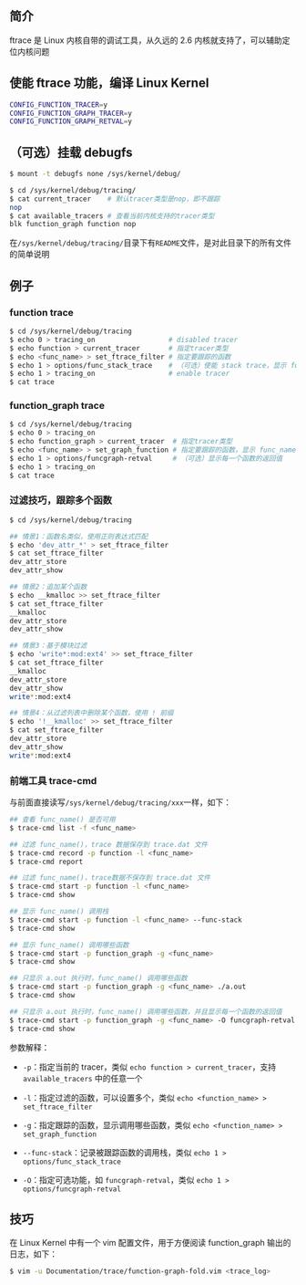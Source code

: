 ## 简介

ftrace 是 Linux 内核自带的调试工具，从久远的 2.6 内核就支持了，可以辅助定位内核问题

## 使能 ftrace 功能，编译 Linux Kernel

```bash
CONFIG_FUNCTION_TRACER=y
CONFIG_FUNCTION_GRAPH_TRACER=y
CONFIG_FUNCTION_GRAPH_RETVAL=y
```

## （可选）挂载 debugfs

```bash
$ mount -t debugfs none /sys/kernel/debug/

$ cd /sys/kernel/debug/tracing/
$ cat current_tracer    # 默认tracer类型是nop，即不跟踪
nop
$ cat available_tracers # 查看当前内核支持的tracer类型
blk function_graph function nop
```

在`/sys/kernel/debug/tracing/`目录下有`README`文件，是对此目录下的所有文件的简单说明

## 例子

### function trace

```bash
$ cd /sys/kernel/debug/tracing
$ echo 0 > tracing_on                  # disabled tracer
$ echo function > current_tracer       # 指定tracer类型
$ echo <func_name> > set_ftrace_filter # 指定要跟踪的函数
$ echo 1 > options/func_stack_trace    # （可选）使能 stack trace，显示 func_name() 调用栈
$ echo 1 > tracing_on                  # enable tracer
$ cat trace
```

### function_graph trace

```bash
$ cd /sys/kernel/debug/tracing
$ echo 0 > tracing_on
$ echo function_graph > current_tracer  # 指定tracer类型
$ echo <func_name> > set_graph_function # 指定要跟踪的函数，显示 func_name() 调用哪些函数
$ echo 1 > options/funcgraph-retval     # （可选）显示每一个函数的返回值
$ echo 1 > tracing_on
$ cat trace
```

### 过滤技巧，跟踪多个函数

```bash
$ cd /sys/kernel/debug/tracing

## 情景1：函数名类似，使用正则表达式匹配
$ echo 'dev_attr_*' > set_ftrace_filter
$ cat set_ftrace_filter
dev_attr_store
dev_attr_show

## 情景2：追加某个函数
$ echo __kmalloc >> set_ftrace_filter
$ cat set_ftrace_filter
__kmalloc
dev_attr_store
dev_attr_show

## 情景3：基于模块过滤
$ echo 'write*:mod:ext4' >> set_ftrace_filter
$ cat set_ftrace_filter
__kmalloc
dev_attr_store
dev_attr_show
write*:mod:ext4

## 情景4：从过滤列表中删除某个函数，使用 ! 前缀
$ echo '!__kmalloc' >> set_ftrace_filter
$ cat set_ftrace_filter
dev_attr_store
dev_attr_show
write*:mod:ext4
```

### 前端工具 trace-cmd

与前面直接读写`/sys/kernel/debug/tracing/xxx`一样，如下：

```bash
## 查看 func_name() 是否可用
$ trace-cmd list -f <func_name>

## 过滤 func_name()，trace 数据保存到 trace.dat 文件
$ trace-cmd record -p function -l <func_name>
$ trace-cmd report

## 过滤 func_name()，trace数据不保存到 trace.dat 文件
$ trace-cmd start -p function -l <func_name>
$ trace-cmd show

## 显示 func_name() 调用栈
$ trace-cmd start -p function -l <func_name> --func-stack
$ trace-cmd show

## 显示 func_name() 调用哪些函数
$ trace-cmd start -p function_graph -g <func_name>
$ trace-cmd show

## 只显示 a.out 执行时，func_name() 调用哪些函数
$ trace-cmd start -p function_graph -g <func_name> ./a.out
$ trace-cmd show

## 只显示 a.out 执行时，func_name() 调用哪些函数，并且显示每一个函数的返回值
$ trace-cmd start -p function_graph -g <func_name> -O funcgraph-retval ./a.out
$ trace-cmd show
```

参数解释：

* `-p`：指定当前的 tracer，类似 `echo function > current_tracer`，支持 `available_tracers` 中的任意一个

* `-l`：指定过滤的函数，可以设置多个，类似 `echo <function_name> > set_ftrace_filter`

* `-g`：指定跟踪的函数，显示调用哪些函数，类似 `echo <function_name> > set_graph_function`

* `--func-stack`：记录被跟踪函数的调用栈，类似 `echo 1 > options/func_stack_trace`

* `-O`：指定可选功能，如 `funcgraph-retval`，类似 `echo 1 > options/funcgraph-retval`

## 技巧

在 Linux Kernel 中有一个 vim 配置文件，用于方便阅读 function_graph 输出的日志，如下：

```bash
$ vim -u Documentation/trace/function-graph-fold.vim <trace_log>
```

